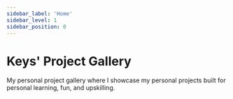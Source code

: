 ```yaml
---
sidebar_label: 'Home'
sidebar_level: 1
sidebar_position: 0
---
```


# Keys' Project Gallery

My personal project gallery where I showcase my personal projects built for personal learning, fun, and upskilling.
